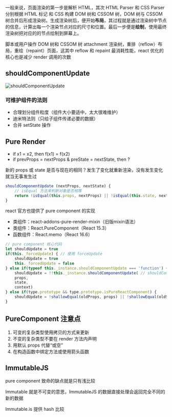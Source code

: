 一般来说，页面渲染的第一步是解析 HTML，其次 HTML Parser 和 CSS Parser 分别根据 HTML 标记 和 CSS 构建 DOM 树和 CSSOM 树，DOM 树与 CSSOM 树合并后形成渲染树。生成渲染树后，便开始**布局**，其过程就是通过渲染树中节点的信息，计算出每一个渲染节点对应的尺寸和位置。最后一步便是**绘制**，使用最终渲染树把对应的的节点绘制到屏幕上。

脚本或用户操作 DOM 树和 CSSOM 树 attachment 渲染树，重排（reflow）布局，重绘（repaint）页面，这其中 reflow 和 repaint 最消耗性能，react 优化的核心也是减少 render 调用的次数

## shouldComponentUpdate

![shouldComponentUpdate](https://i.loli.net/2019/01/14/5c3c80763930d.png)

### 可维护组件的法则

- 合理划分组件粒度（组件大小要适中，太大很难维护）
- 迪米特法则（只给子组件传递必要的数据）
- 合并 setState 操作

## Pure Render

- if x1 = x2, then f(x1) = f(x2)
- if prevProps = nextProps & preState = nextState, then ?

新的 props 或 state 是否与现在的相同？发生了变化就重新渲染，没有发生变化就当无事发生过

```js
shouldComponentUpdate (nextProps, nextState) {
    // isEqual 方法来判断对象是否相等
    return !isEqual(this.props, nextProps) || !isEqual(this.state, nextState)
}
```

react 官方也提供了 pure component 的实现

- 类组件：react-addons-pure-render-mixin（旧版mixin语法）
- 类组件：React.PureComponent（React 15.3）
- 函数组件：React.memo（React 16.6）

```js
// pure component 核心代码
let shouldUpdate = true
if(this._forceUpdate) { // 使用 forceUpdate
    shouldUpdate = true
    this._forcedUpdate = false
} else if(typeof this._instance.shouldComponentUpdate === 'function') {
    shouldUpdate = !!this._instance.shouldComponentUpdate( // shouldComponentUpdate 可以重写
    props,
    state,
    context)
} else if(type.prototype && type.prototype.isPureReactComponent) {
    shouldUpdate = !shallowEqual(oldProps, props) || !shallowEqual(oldState, state) // 浅比较
}
```

## PureComponent 注意点

1. 可变的复杂类型使用拷贝的方式来更新
2. 不变的复杂类型不要在 render 方法内声明
3. 用默认 props 代替“或空”
4. 在构造函数中绑定方法或使用箭头函数

## ImmutableJS

pure component 致命的缺点就是只有浅比较

Immutable 就是不可变的意思，ImmutableJS 的数据直接处理会返回完全不同的新的数据

Immutable.is 提供 hash 比较